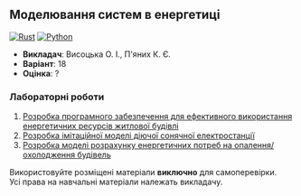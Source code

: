 ## Моделювання систем в енергетиці

[![Rust](https://img.shields.io/badge/Rust-fde7d5?style=for-the-badge&logo=rust&logoColor=black)](#)
[![Python](https://img.shields.io/badge/Python-005494?style=for-the-badge&logo=python&logoColor=yellow)](#)

- **Викладач**: Висоцька О. І., П'яних К. Є.
- **Варіант**: 18
- **Оцінка**: ?

### Лабораторні роботи
  1. [Розробка програмного забезпечення для ефективного використання енергетичних ресурсів житлової будівлі](./Lab1/)
  2. [Розробка імітаційної моделі діючої сонячної електростанції](./Lab2/)
  3. [Розробка моделі розрахунку енергетичних потреб на опалення/охолодження будівель](./Lab3/)

Використовуйте розміщені матеріали **виключно** для самоперевірки. <br>
Усі права на навчальні матеріали належать викладачу.